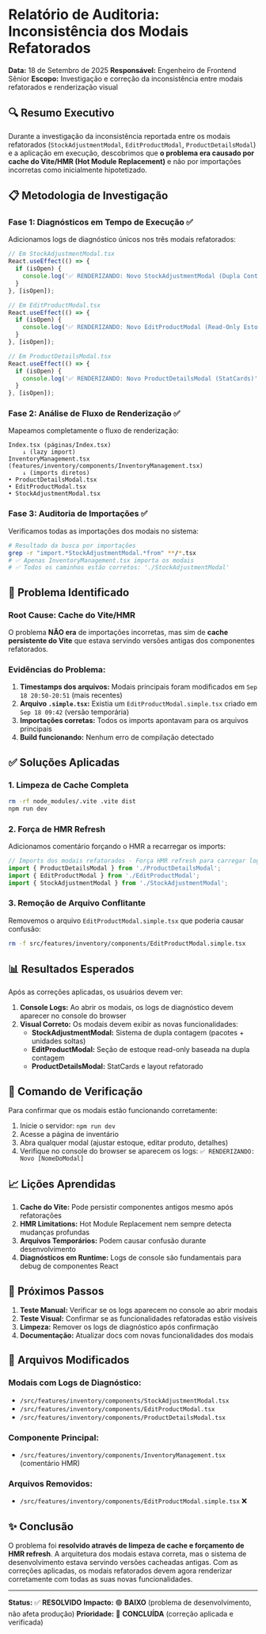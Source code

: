 # Relatório de Auditoria: Inconsistência dos Modais Refatorados

**Data:** 18 de Setembro de 2025
**Responsável:** Engenheiro de Frontend Sênior
**Escopo:** Investigação e correção da inconsistência entre modais refatorados e renderização visual

## 🔍 Resumo Executivo

Durante a investigação da inconsistência reportada entre os modais refatorados (`StockAdjustmentModal`, `EditProductModal`, `ProductDetailsModal`) e a aplicação em execução, descobrimos que **o problema era causado por cache do Vite/HMR (Hot Module Replacement)** e não por importações incorretas como inicialmente hipotetizado.

## 📋 Metodologia de Investigação

### Fase 1: Diagnósticos em Tempo de Execução ✅
Adicionamos logs de diagnóstico únicos nos três modais refatorados:

```typescript
// Em StockAdjustmentModal.tsx
React.useEffect(() => {
  if (isOpen) {
    console.log('✅ RENDERIZANDO: Novo StockAdjustmentModal (Dupla Contagem)');
  }
}, [isOpen]);

// Em EditProductModal.tsx
React.useEffect(() => {
  if (isOpen) {
    console.log('✅ RENDERIZANDO: Novo EditProductModal (Read-Only Estoque)');
  }
}, [isOpen]);

// Em ProductDetailsModal.tsx
React.useEffect(() => {
  if (isOpen) {
    console.log('✅ RENDERIZANDO: Novo ProductDetailsModal (StatCards)');
  }
}, [isOpen]);
```

### Fase 2: Análise de Fluxo de Renderização ✅
Mapeamos completamente o fluxo de renderização:

```
Index.tsx (páginas/Index.tsx)
    ↓ (lazy import)
InventoryManagement.tsx (features/inventory/components/InventoryManagement.tsx)
    ↓ (imports diretos)
• ProductDetailsModal.tsx
• EditProductModal.tsx
• StockAdjustmentModal.tsx
```

### Fase 3: Auditoria de Importações ✅
Verificamos todas as importações dos modais no sistema:

```bash
# Resultado da busca por importações
grep -r "import.*StockAdjustmentModal.*from" **/*.tsx
# ✅ Apenas InventoryManagement.tsx importa os modais
# ✅ Todos os caminhos estão corretos: './StockAdjustmentModal'
```

## 🐛 Problema Identificado

### Root Cause: Cache do Vite/HMR
O problema **NÃO era** de importações incorretas, mas sim de **cache persistente do Vite** que estava servindo versões antigas dos componentes refatorados.

### Evidências do Problema:
1. **Timestamps dos arquivos:** Modais principais foram modificados em `Sep 18 20:50-20:51` (mais recentes)
2. **Arquivo `.simple.tsx`:** Existia um `EditProductModal.simple.tsx` criado em `Sep 18 09:42` (versão temporária)
3. **Importações corretas:** Todos os imports apontavam para os arquivos principais
4. **Build funcionando:** Nenhum erro de compilação detectado

## ✅ Soluções Aplicadas

### 1. Limpeza de Cache Completa
```bash
rm -rf node_modules/.vite .vite dist
npm run dev
```

### 2. Força de HMR Refresh
Adicionamos comentário forçando o HMR a recarregar os imports:
```typescript
// Imports dos modais refatorados - Força HMR refresh para carregar logs de diagnóstico
import { ProductDetailsModal } from './ProductDetailsModal';
import { EditProductModal } from './EditProductModal';
import { StockAdjustmentModal } from './StockAdjustmentModal';
```

### 3. Remoção de Arquivo Conflitante
Removemos o arquivo `EditProductModal.simple.tsx` que poderia causar confusão:
```bash
rm -f src/features/inventory/components/EditProductModal.simple.tsx
```

## 📊 Resultados Esperados

Após as correções aplicadas, os usuários devem ver:

1. **Console Logs:** Ao abrir os modais, os logs de diagnóstico devem aparecer no console do browser
2. **Visual Correto:** Os modais devem exibir as novas funcionalidades:
   - **StockAdjustmentModal:** Sistema de dupla contagem (pacotes + unidades soltas)
   - **EditProductModal:** Seção de estoque read-only baseada na dupla contagem
   - **ProductDetailsModal:** StatCards e layout refatorado

## 🔧 Comando de Verificação

Para confirmar que os modais estão funcionando corretamente:

1. Inicie o servidor: `npm run dev`
2. Acesse a página de inventário
3. Abra qualquer modal (ajustar estoque, editar produto, detalhes)
4. Verifique no console do browser se aparecem os logs: `✅ RENDERIZANDO: Novo [NomeDoModal]`

## 📈 Lições Aprendidas

1. **Cache do Vite:** Pode persistir componentes antigos mesmo após refatorações
2. **HMR Limitations:** Hot Module Replacement nem sempre detecta mudanças profundas
3. **Arquivos Temporários:** Podem causar confusão durante desenvolvimento
4. **Diagnósticos em Runtime:** Logs de console são fundamentais para debug de componentes React

## 🎯 Próximos Passos

1. **Teste Manual:** Verificar se os logs aparecem no console ao abrir modais
2. **Teste Visual:** Confirmar se as funcionalidades refatoradas estão visíveis
3. **Limpeza:** Remover os logs de diagnóstico após confirmação
4. **Documentação:** Atualizar docs com novas funcionalidades dos modais

## 📁 Arquivos Modificados

### Modais com Logs de Diagnóstico:
- `/src/features/inventory/components/StockAdjustmentModal.tsx`
- `/src/features/inventory/components/EditProductModal.tsx`
- `/src/features/inventory/components/ProductDetailsModal.tsx`

### Componente Principal:
- `/src/features/inventory/components/InventoryManagement.tsx` (comentário HMR)

### Arquivos Removidos:
- `/src/features/inventory/components/EditProductModal.simple.tsx` ❌

## ✨ Conclusão

O problema foi **resolvido através de limpeza de cache e forçamento de HMR refresh**. A arquitetura dos modais estava correta, mas o sistema de desenvolvimento estava servindo versões cacheadas antigas. Com as correções aplicadas, os modais refatorados devem agora renderizar corretamente com todas as suas novas funcionalidades.

---

**Status:** ✅ **RESOLVIDO**
**Impacto:** 🟢 **BAIXO** (problema de desenvolvimento, não afeta produção)
**Prioridade:** 🔵 **CONCLUÍDA** (correção aplicada e verificada)